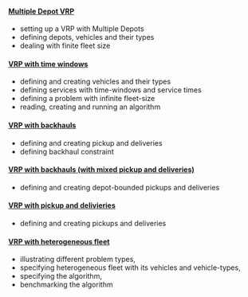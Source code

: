 #### [Multiple Depot VRP](Multiple-Depot-VRP.md)
- setting up a VRP with Multiple Depots
- defining depots, vehicles and their types
- dealing with finite fleet size

#### [VRP with time windows](VRP-with-time-windows-example.md)
- defining and creating vehicles and their types
- defining services with time-windows and service times
- defining a problem with infinite fleet-size
- reading, creating and running an algorithm

#### [VRP with backhauls](VRP-with-backhauls-example)
- defining and creating pickup and deliveries
- defining backhaul constraint

#### [VRP with backhauls (with mixed pickup and deliveries)](VRP-with-depot-bounded-pickups-and-deliveries.md)
- defining and creating depot-bounded pickups and deliveries

#### [VRP with pickup and delivieries](VRP-with-pickups-and-deliveries.md)
- defining and creating pickups and deliveries

#### [VRP with heterogeneous fleet](Heterogeneous-Fleet.md)
- illustrating different problem types,
- specifying heterogeneous fleet with its vehicles and vehicle-types,
- specifying the algorithm,
- benchmarking the algorithm
